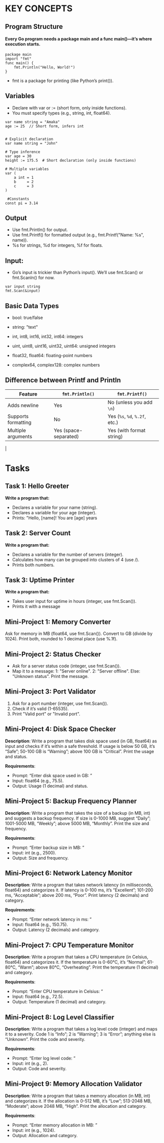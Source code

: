 # KEY CONCEPTS

## Program Structure

#### Every Go program needs a package main and a func main()—it’s where execution starts.

```
package main
import "fmt"
func main() {
    fmt.Println("Hello, World!")
}

```
- fmt is a package for printing (like Python’s print()).


## Variables
- Declare with var or := (short form, only inside functions).
- You must specify types (e.g., string, int, float64).

```
var name string = "Amaka"
age := 25  // Short form, infers int

```

```

# Explicit declaration
var name string = "John"

# Type inference
var age = 30
height := 175.5  # Short declaration (only inside functions)

# Multiple variables
var (
    a int = 1
    b     = 2
    c     = 3
)

 #Constants
const pi = 3.14

```

## Output
- Use fmt.Println() for output.
- Use fmt.Printf() for formatted output (e.g., fmt.Printf("Name: %s", name)).
- %s for strings, %d for integers, %f for floats.

## Input:
- Go’s input is trickier than Python’s input(). We’ll use fmt.Scan() or fmt.Scanln() for now.

```
var input string
fmt.Scan(&input)

```

## Basic Data Types
- bool: true/false

- string: "text"

- int, int8, int16, int32, int64: integers

- uint, uint8, uint16, uint32, uint64: unsigned integers

- float32, float64: floating-point numbers

- complex64, complex128: complex numbers


## Difference between Printf and Println

| Feature              | `fmt.Println()`           | `fmt.Printf()`                            |
|----------------------|---------------------------|-------------------------------------------|
| Adds newline         | Yes                       | No (unless you add `\n`)                  |
| Supports formatting  | No                        | Yes (`%s`, `%d`, `%.2f`, etc.)            |
| Multiple arguments   | Yes (space-separated)     | Yes (with format string)                 |
|


# Tasks

## Task 1: Hello Greeter

**Write a program that:**
- Declares a variable for your name (string).
- Declares a variable for your age (integer).
- Prints: "Hello, [name]! You are [age] years


## Task 2: Server Count
**Write a program that:**
- Declares a variable for the number of servers (integer).
- Calculates how many can be grouped into clusters of 4 (use /).
- Prints both numbers.

## Task 3: Uptime Printer
**Write a program that:**
- Takes user input for uptime in hours (integer, use fmt.Scan()).
- Prints it with a message


## Mini-Project 1: Memory Converter
Ask for memory in MB (float64, use fmt.Scan()).
Convert to GB (divide by 1024).
Print both, rounded to 1 decimal place (use %.1f).


## Mini-Project 2: Status Checker
- Ask for a server status code (integer, use fmt.Scan()).
- Map it to a message:
1: "Server online".
2: "Server offline".
Else: "Unknown status".
Print the message.


## Mini-Project 3: Port Validator
1. Ask for a port number (integer, use fmt.Scan()).
2. Check if it’s valid (1-65535).
3. Print "Valid port" or "Invalid port".


## Mini-Project 4: Disk Space Checker
**Description**: Write a program that takes disk space used (in GB, float64) as input and checks if it’s within a safe threshold. If usage is below 50 GB, it’s “Safe”; 50-100 GB is “Warning”; above 100 GB is “Critical”. Print the usage and status.

**Requirements**:

- Prompt: “Enter disk space used in GB: ”
- Input: float64 (e.g., 75.5).
- Output: Usage (1 decimal) and status.


## Mini-Project 5: Backup Frequency Planner
**Description**: Write a program that takes the size of a backup (in MB, int) and suggests a backup frequency. If size is 0-1000 MB, suggest “Daily”; 1001-5000 MB, “Weekly”; above 5000 MB, “Monthly”. Print the size and frequency.

**Requirements**:

- Prompt: “Enter backup size in MB: ”
- Input: int (e.g., 2500).
- Output: Size and frequency.

## Mini-Project 6: Network Latency Monitor
**Description**: Write a program that takes network latency (in milliseconds, float64) and categorizes it. If latency is 0-100 ms, it’s “Excellent”; 101-200 ms, “Acceptable”; above 200 ms, “Poor”. Print latency (2 decimals) and category.

**Requirements**:

- Prompt: “Enter network latency in ms: ”
- Input: float64 (e.g., 150.75).
- Output: Latency (2 decimals) and category.



## Mini-Project 7: CPU Temperature Monitor
**Description**: Write a program that takes a CPU temperature (in Celsius, float64) and categorizes it. If the temperature is 0-60°C, it’s “Normal”; 61-80°C, “Warm”; above 80°C, “Overheating”. Print the temperature (1 decimal) and category.

**Requirements**:

- Prompt: “Enter CPU temperature in Celsius: ”
- Input: float64 (e.g., 72.5).
- Output: Temperature (1 decimal) and category.


## Mini-Project 8: Log Level Classifier
**Description**: Write a program that takes a log level code (integer) and maps it to a severity. Code 1 is “Info”; 2 is “Warning”; 3 is “Error”; anything else is “Unknown”. Print the code and severity.

**Requirements**:

- Prompt: “Enter log level code: ”
- Input: int (e.g., 2).
- Output: Code and severity.




## Mini-Project 9: Memory Allocation Validator
**Description**: Write a program that takes a memory allocation (in MB, int) and categorizes it. If the allocation is 0-512 MB, it’s “Low”; 513-2048 MB, “Moderate”; above 2048 MB, “High”. Print the allocation and category.

**Requirements**:

- Prompt: “Enter memory allocation in MB: ”
- Input: int (e.g., 1024).
- Output: Allocation and category.